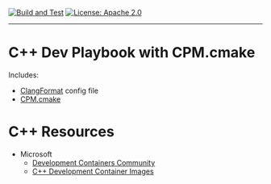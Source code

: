 [![Build and Test](https://github.com/devplaybooks/cpp_cmake_cpm/actions/workflows/CI.yml/badge.svg)](https://github.com/devplaybooks/cpp_cmake_cpm/actions/workflows/CI.yml)
[![License: Apache 2.0](https://img.shields.io/badge/license-Apache%202.0-blue?style=flat-square)](LICENSE-APACHE)

---

# C++ Dev Playbook with CPM.cmake

Includes:

* [ClangFormat](https://clang.llvm.org/docs/ClangFormat.html) config file
* [CPM.cmake](https://github.com/cpm-cmake/CPM.cmake)

# C++ Resources

* Microsoft
  * [Development Containers Community](https://github.com/devcontainers)  
  * [C++ Development Container Images](https://mcr.microsoft.com/en-us/product/devcontainers/cpp/tags)
